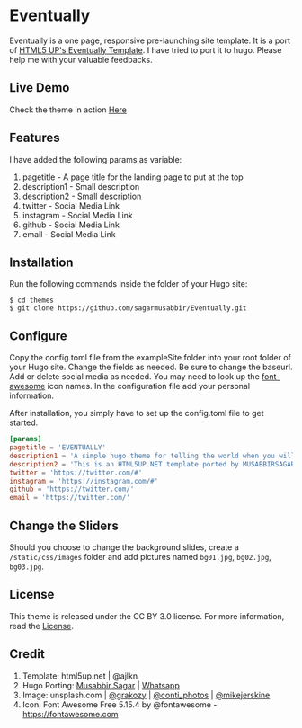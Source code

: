 # Eventually

Eventually is a one page, responsive pre-launching site template. It is a port of [HTML5 UP's Eventually Template](https://html5up.net/eventually). I have tried to port it to hugo. Please help me with your valuable feedbacks.


## Live Demo

Check the theme in action [Here](www.thirdbracket.co.uk)


## Features

I have added the following params as variable:

1. pagetitle - A page title for the landing page to put at the top
2. description1 - Small description
3. description2 - Small description
4. twitter - Social Media Link
5. instagram - Social Media Link
6. github - Social Media Link
7. email - Social Media Link

## Installation

Run the following commands inside the folder of your Hugo site:

	$ cd themes
	$ git clone https://github.com/sagarmusabbir/Eventually.git


## Configure

Copy the config.toml file from the exampleSite folder into your root folder of your Hugo site. Change the fields as needed. Be sure to change the baseurl. Add or delete social media as needed. You may need to look up the [font-awesome](http://fontawesome.io/) icon names. In the configuration file add your personal information. 

After installation, you simply have to set up the config.toml file to get started.
```toml
[params]
pagetitle = 'EVENTUALLY'
description1 = 'A simple hugo theme for telling the world when you will launch your next big thing.'
description2 = 'This is an HTML5UP.NET template ported by MUSABBIRSAGAR.COM'
twitter = 'https://twitter.com/#'
instagram = 'https://instagram.com/#'
github = 'https://twitter.com/'
email = 'https://twitter.com/'
```

## Change the Sliders

Should you choose to change the background slides, create a `/static/css/images` folder and add pictures named `bg01.jpg`, `bg02.jpg`, `bg03.jpg`.

## License

This theme is released under the CC BY 3.0 license. For more information, read the [License](https://github.com/sagarmusabbir/Eventually/blob/master/LICENSE.md).

## Credit

1. Template: html5up.net | @ajlkn
2. Hugo Porting:  [Musabbir Sagar](https://www.musabbirsagar.com/about) | [Whatsapp](https://wa.me/881765692886)
3. Image: unsplash.com | [@grakozy](https://unsplash.com/@grakozy) | [@conti_photos](https://unsplash.com/@conti_photos) | [@mikejerskine](https://unsplash.com/@mikejerskine)
4. Icon: Font Awesome Free 5.15.4 by @fontawesome - https://fontawesome.com
